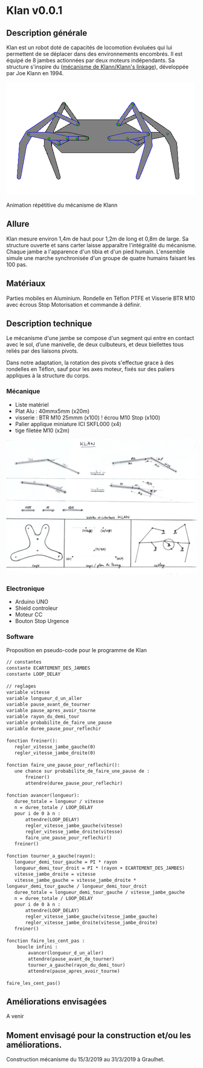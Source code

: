 # Klan v0.0.1

## Description générale

Klan est un robot doté de capacités de locomotion évoluées qui lui permettent de se déplacer dans des environnements encombrés. Il est équipé de 8 jambes actionnées par deux moteurs indépendants. Sa structure s'inspire du ([mécanisme de Klann/Klann's linkage](https://fr.wikipedia.org/wiki/Mécanisme_de_Klann)), développée par Joe Klann en 1994.

![](../../ressources/F4-motion.gif)

Animation répétitive du mécanisme de Klann


## Allure

Klan mesure environ 1,4m de haut pour 1,2m de long et 0,8m de large.
Sa structure ouverte et sans carter laisse apparaître l'intégralité du mécanisme.
Chaque jambe a l'apparence d'un tibia et d'un pied humain.
L'ensemble simule une marche synchronisée d'un groupe de quatre humains faisant les 100 pas.

## Matériaux 

Parties mobiles en Aluminium. Rondelle en Téflon PTFE et Visserie BTR M10 avec écrous Stop
Motorisation et commande à définir.

## Description technique

Le mécanisme d'une jambe se compose d'un segment qui entre en contact avec le sol, d’une manivelle, de deux culbuteurs, et deux biellettes tous reliés par des liaisons pivots.

Dans notre adaptation, la rotation des pivots s'effectue grace à des rondelles en Téflon, sauf pour les axes moteur, fixés sur des paliers appliques à la structure du corps.

### Mécanique

- Liste matériel
- Plat Alu : 40mmx5mm (x20m)
- visserie : BTR M10 25mmm (x100) ! écrou M10 Stop (x100)
- Palier applique miniature ICI SKFL000 (x4)
- tige filetée M10 (x2m)



![](../../ressources/klan_shema_1.jpg)
### Electronique

- Arduino UNO
- Shield controleur
- Moteur CC
- Bouton Stop Urgence

### Software

Proposition en pseudo-code pour le programme de Klan
```
// constantes
constante ECARTEMENT_DES_JAMBES
constante LOOP_DELAY

// reglages
variable vitesse
variable longueur_d_un_aller
variable pause_avant_de_tourner
variable pause_apres_avoir_tourne
variable rayon_du_demi_tour
variable probabilite_de_faire_une_pause
variable duree_pause_pour_reflechir

fonction freiner():
   regler_vitesse_jambe_gauche(0)
   regler_vitesse_jambe_droite(0)

fonction faire_une_pause_pour_reflechir():
   une chance sur probabilite_de_faire_une_pause de :
       freiner()
       attendre(duree_pause_pour_reflechir)

fonction avancer(longueur):
   duree_totale = longueur / vitesse
   n = duree_totale / LOOP_DELAY
   pour i de 0 à n :
       attendre(LOOP_DELAY)
       regler_vitesse_jambe_gauche(vitesse)
       regler_vitesse_jambe_droite(vitesse)
       faire_une_pause_pour_reflechir()
   freiner()
   
fonction tourner_a_gauche(rayon):
   longueur_demi_tour_gauche = PI * rayon
   longueur_demi_tour_droit = PI * (rayon + ECARTEMENT_DES_JAMBES)
   vitesse_jambe_droite = vitesse
   vitesse_jambe_gauche = vitesse_jambe_droite * longueur_demi_tour_gauche / longueur_demi_tour_droit
   duree_totale = longueur_demi_tour_gauche / vitesse_jambe_gauche
   n = duree_totale / LOOP_DELAY
   pour i de 0 à n :
       attendre(LOOP_DELAY)
       regler_vitesse_jambe_gauche(vitesse_jambe_gauche)
       regler_vitesse_jambe_droite(vitesse_jambe_droite)
   freiner()
 
fonction faire_les_cent_pas :
    boucle infini :
        avancer(longueur_d_un_aller)
        attendre(pause_avant_de_tourner)
        tourner_a_gauche(rayon_du_demi_tour)
        attendre(pause_apres_avoir_tourne)

faire_les_cent_pas()
```
## Améliorations envisagées

A venir

## Moment envisagé pour la construction et/ou les améliorations.

Construction mécanisme du 15/3/2019 au 31/3/2019 à Graulhet.
